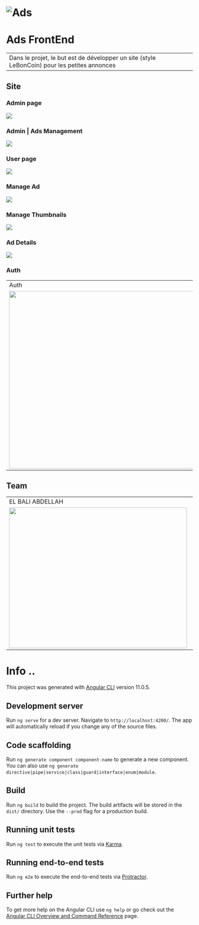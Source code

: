 # ![Ads](https://raw.githubusercontent.com/MrAbdelaziz/AdsApp_frontend/master/screens/ad%20details.png)
# Ads FrontEnd
<table>
<tr>
<td>
Dans le projet, le but est de développer un site (style LeBonCoin) pour les petites annonces
</td>
</tr>
</table>

## Site

### Admin page

![](https://raw.githubusercontent.com/MrAbdelaziz/AdsApp_frontend/master/screens/admin%20page.png)

### Admin | Ads Management 
![](https://raw.githubusercontent.com/MrAbdelaziz/AdsApp_frontend/master/screens/ads%20for%20admin.png)

### User page
![](https://raw.githubusercontent.com/MrAbdelaziz/AdsApp_frontend/master/screens/home%20page.png)



### Manage Ad
![](https://raw.githubusercontent.com/MrAbdelaziz/AdsApp_frontend/master/screens/manage%20ads.png)

### Manage Thumbnails
![](https://raw.githubusercontent.com/MrAbdelaziz/AdsApp_frontend/master/screens/manage%20thumbnails%20for%20ads.png)

### Ad Details
![](https://raw.githubusercontent.com/MrAbdelaziz/AdsApp_frontend/master/screens/ad%20details.png)

### Auth
<table>
  <tr>
     <td>Auth</td>
     <td>Auth error</td>
  </tr>
  <tr>
    <td><img src="https://raw.githubusercontent.com/MrAbdelaziz/AdsApp_frontend/master/screens/auth.png" width=600 height=480></td>
    <td><img src="https://raw.githubusercontent.com/MrAbdelaziz/AdsApp_frontend/master/screens/auth%20error.png" width=600 height=480></td>
  </tr>
 </table>


## Team
<table>
  <tr>
    <td>EL BALI ABDELLAH </td>
     <td>ELOUAHAB ABDELAZIZ</td>
     <td>LHILALI ACHRAF</td>
  </tr>
  <tr>
    <td><a href="https://github.com/boli-dev"><img src="https://avatars.githubusercontent.com/u/54739775?s=400&v=4" width=480 height=380></a></td>
    <td><a href="https://github.com/MrAbdelaziz"><img src="https://avatars.githubusercontent.com/u/60048840?s=460" width=480 height=380></a></td>
    <td><a href="https://github.com/LHILALI"><img src="https://avatars.githubusercontent.com/u/52959065?s=460&v=4" width=480 height=380></a></td>
  </tr>
 </table>


# Info .. 

This project was generated with [Angular CLI](https://github.com/angular/angular-cli) version 11.0.5.

## Development server

Run `ng serve` for a dev server. Navigate to `http://localhost:4200/`. The app will automatically reload if you change any of the source files.

## Code scaffolding

Run `ng generate component component-name` to generate a new component. You can also use `ng generate directive|pipe|service|class|guard|interface|enum|module`.

## Build

Run `ng build` to build the project. The build artifacts will be stored in the `dist/` directory. Use the `--prod` flag for a production build.

## Running unit tests

Run `ng test` to execute the unit tests via [Karma](https://karma-runner.github.io).

## Running end-to-end tests

Run `ng e2e` to execute the end-to-end tests via [Protractor](http://www.protractortest.org/).

## Further help

To get more help on the Angular CLI use `ng help` or go check out the [Angular CLI Overview and Command Reference](https://angular.io/cli) page.
